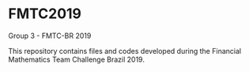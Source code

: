 # FMTC2019

Group 3 - FMTC-BR 2019

This repository contains files and codes developed during the Financial Mathematics Team Challenge Brazil 2019.
